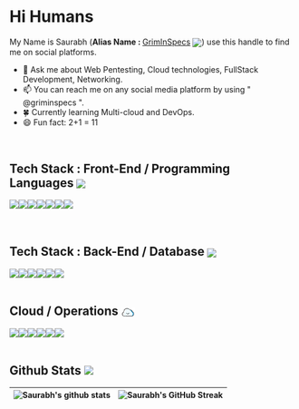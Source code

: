# Hi Humans


My Name is Saurabh (<b>Alias Name : </b> <a href="https://bio.link/griminspecs">GrimInSpecs</a> <img src = "https://static.wikia.nocookie.net/flyordieio/images/5/55/Grim-reaper-GIF.gif/revision/latest?cb=20220105130844" width = 5% align = "center">) use this handle to find me on social platforms. 

- 💬 Ask me about Web Pentesting, Cloud technologies, FullStack Development, Networking.
- 📫 You can reach me on any social media platform by using " @griminspecs ".
- 🍀 Currently learning Multi-cloud and DevOps.
- 😄 Fun fact: 2+1 = 11 

<br>
<h2> Tech Stack : Front-End / Programming Languages <img src = "https://media2.giphy.com/media/QssGEmpkyEOhBCb7e1/giphy.gif?cid=ecf05e47a0n3gi1bfqntqmob8g9aid1oyj2wr3ds3mg700bl&rid=giphy.gif" width = 4% align = "center"> </h2>
<div style="display:flex">
  <img  src ='https://img.shields.io/badge/Python-ED8F22?style=for-the-badge&logo=python&logoColor=white'>
  <img  src ='https://img.shields.io/badge/C%2B%2B-00599C?style=for-the-badge&logo=c%2B%2B&logoColor=white'>
  <img  src ='https://img.shields.io/badge/Java-14354C?style=for-the-badge&logo=coffeescript&logoColor=white'>
  <img  src ='https://img.shields.io/badge/Vanilla JS-323330?style=for-the-badge&logo=javascript&logoColor=F7DF1E'>
  <img  src ='https://img.shields.io/badge/React JS-20232A?style=for-the-badge&logo=react&logoColor=61DAFB'>
  <img  src ='https://img.shields.io/badge/HTML5-E34F26?style=for-the-badge&logo=html5&logoColor=white'>
  <img  src ='https://img.shields.io/badge/CSS3-1572B6?style=for-the-badge&logo=css3&logoColor=white'>
  
 </div>
 
 
 <br>

 
 
  <br>
<h2>Tech Stack : Back-End / Database  <img src = "https://www.successsensation.com/wp-content/uploads/2021/02/b1.3.gif" width = 5% align = "center"> </h2>
<div style="display:flex">
  
  <img  src ='https://img.shields.io/badge/Django-4EA94B?style=for-the-badge&logo=django&logoColor=white'>
  <img  src ='https://img.shields.io/badge/.Net core-8F29E3?style=for-the-badge&logo=asp&logoColor=white'>
  <img  src ='https://img.shields.io/badge/Express JS-404D59?style=for-the-badge&logo=express&logoColor=white'>
  <img  src ='https://img.shields.io/badge/Mongo DB-4EA94B?style=for-the-badge&logo=mongodb&logoColor=white'>
  <img  src ='https://img.shields.io/badge/MySQL DB-404D59?style=for-the-badge&logo=mysql&logoColor=white'>
  <img  src ='https://img.shields.io/badge/Postman-ED7722?style=for-the-badge&logo=postman&logoColor=white'>
  
 </div>
 
 
 
 
  <br>
<h2> Cloud / Operations <img src = "ezgif.com-gif-maker (4).gif" width = 5% align = "center"> </h2>
<div style="display:flex">
  
  <img src ='https://img.shields.io/badge/Azure cloud-0089D6?style=for-the-badge&logo=microsoft-azure&logoColor=white'>
  <img src ='https://img.shields.io/badge/Google cloud-ED7755?style=for-the-badge&logo=google-cloud&logoColor=white'>  
  <img src ='https://img.shields.io/badge/Kubernetes-1572B6?style=for-the-badge&logo=kubernetes&logoColor=white'>
  <img  src ='https://img.shields.io/badge/Jenkins-404D59?style=for-the-badge&logo=jenkins&logoColor=red'>
  <img src ='https://img.shields.io/badge/Git-white?style=for-the-badge&logo=git&logoColor=F87156'>
  <img src ='https://img.shields.io/badge/Docker-1572B6?style=for-the-badge&logo=docker&logoColor=white'>
 </div>
 
  <br>

 

 <h2>Github Stats <img src="https://aoenexus.com/assets/loader.gif" width= 2% ></h2>
 
 | ![Saurabh's github stats](https://github-readme-stats.vercel.app/api?username=griminspecs&show_icons=true&theme=dark) | ![Saurabh's GitHub Streak](https://github-readme-streak-stats.herokuapp.com/?user=griminspecs&theme=dark) |
| --- | --- |
